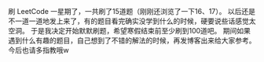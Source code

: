 刷 LeetCode 一星期了，一共刷了15道题（刚刚还浏览了一下16、17）。
以后还是不一道一道地发上来了，有的题目看完确实没学到什么的时候，硬要说些话感觉太空洞。
于是我决定开始默默刷题，希望寒假结束前至少刷到100道吧。
期间如果遇到什么有趣的题目，自己想到了不错的解法的时候，再发博客出来给大家参考。
今后也请多指教哦w